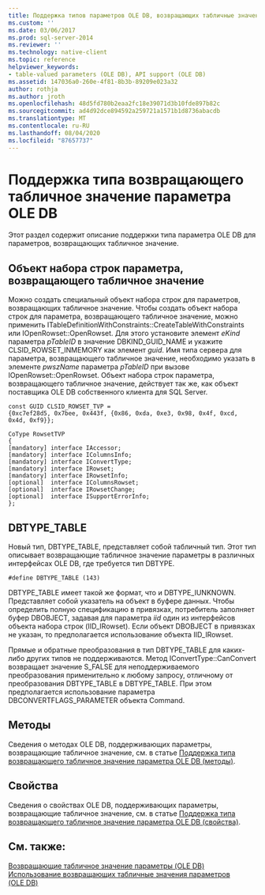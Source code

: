```yaml
---
title: Поддержка типов параметров OLE DB, возвращающих табличные значения | Документы Майкрософт
ms.custom: ''
ms.date: 03/06/2017
ms.prod: sql-server-2014
ms.reviewer: ''
ms.technology: native-client
ms.topic: reference
helpviewer_keywords:
- table-valued parameters (OLE DB), API support (OLE DB)
ms.assetid: 147036a0-260e-4f81-8b3b-89209e023a32
author: rothja
ms.author: jroth
ms.openlocfilehash: 48d5fd780b2eaa2fc18e39071d3b10fde897b82c
ms.sourcegitcommit: ad4d92dce894592a259721a1571b1d8736abacdb
ms.translationtype: MT
ms.contentlocale: ru-RU
ms.lasthandoff: 08/04/2020
ms.locfileid: "87657737"
---
```

# <a name="ole-db-table-valued-parameter-type-support"></a>Поддержка типа возвращающего табличное значение параметра OLE DB
  Этот раздел содержит описание поддержки типа параметра OLE DB для параметров, возвращающих табличное значение.  
  
## <a name="table-valued-parameter-rowset-object"></a>Объект набора строк параметра, возвращающего табличное значение  
 Можно создать специальный объект набора строк для параметров, возвращающих табличное значение. Чтобы создать объект набора строк для параметра, возвращающего табличное значение, можно применить ITableDefinitionWithConstraints::CreateTableWithConstraints или IOpenRowset::OpenRowset. Для этого установите элемент *eKind* параметра *pTableID* в значение DBKIND_GUID_NAME и укажите CLSID_ROWSET_INMEMORY как элемент *guid*. Имя типа сервера для параметра, возвращающего табличное значение, необходимо указать в элементе *pwszName* параметра *pTableID* при вызове IOpenRowset::OpenRowset. Объект набора строк параметра, возвращающего табличное значение, действует так же, как объект поставщика OLE DB собственного клиента для SQL Server.  
  
```  
const GUID CLSID_ROWSET_TVP =   
{0xc7ef28d5, 0x7bee, 0x443f, {0x86, 0xda, 0xe3, 0x98, 0x4f, 0xcd, 0x4d, 0xf9}};  
  
CoType RowsetTVP  
{  
[mandatory] interface IAccessor;  
[mandatory] interface IColumnsInfo;  
[mandatory] interface IConvertType;  
[mandatory] interface IRowset;  
[mandatory] interface IRowsetInfo;  
[optional]  interface IColumnsRowset;  
[optional]  interface IRowsetChange;  
[optional]  interface ISupportErrorInfo;  
};  
```  
  
## <a name="dbtype_table"></a>DBTYPE_TABLE  
 Новый тип, DBTYPE_TABLE, представляет собой табличный тип. Этот тип описывает возвращающие табличное значение параметры в различных интерфейсах OLE DB, где требуется тип DBTYPE.  
  
```  
#define DBTYPE_TABLE (143)  
```  
  
 DBTYPE_TABLE имеет такой же формат, что и DBTYPE_IUNKNOWN. Представляет собой указатель на объект в буфере данных. Чтобы определить полную спецификацию в привязках, потребитель заполняет буфер DBOBJECT, задавая для параметра *iid* один из интерфейсов объекта набора строк (IID_IRowset). Если объект DBOBJECT в привязках не указан, то предполагается использование объекта IID_IRowset.  
  
 Прямые и обратные преобразования в тип DBTYPE_TABLE для каких-либо других типов не поддерживаются. Метод IConvertType::CanConvert возвращает значение S_FALSE для неподдерживаемого преобразования применительно к любому запросу, отличному от преобразования DBTYPE_TABLE в DBTYPE_TABLE. При этом предполагается использование параметра DBCONVERTFLAGS_PARAMETER объекта Command.  
  
## <a name="methods"></a>Методы  
 Сведения о методах OLE DB, поддерживающих параметры, возвращающие табличное значение, см. в статье [Поддержка типа возвращающего табличное значение параметра OLE DB (методы)](ole-db-table-valued-parameter-type-support-methods.md).  
  
## <a name="properties"></a>Свойства  
 Сведения о свойствах OLE DB, поддерживающих параметры, возвращающие табличное значение, см. в статье [Поддержка типа возвращающего табличное значение параметра OLE DB (свойства)](ole-db-table-valued-parameter-type-support-properties.md).  
  
## <a name="see-also"></a>См. также:  
 [Возвращающие табличное значение параметры &#40;OLE DB&#41;](table-valued-parameters-ole-db.md)   
 [Использование возвращающих табличные значения параметров &#40;OLE DB&#41;](../native-client-ole-db-how-to/use-table-valued-parameters-ole-db.md)  
  
  
